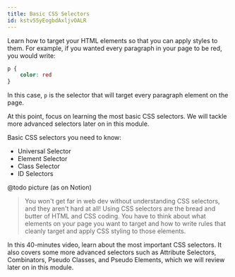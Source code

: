 ```yaml
---
title: Basic CSS Selectors
id: kstv55yEogbdAxljvOALR
---
```

Learn how to target your HTML elements so that you can apply styles to them. For example, if you wanted every paragraph in your page to be red, you would write:

``` css
p {
    color: red
}
```

In this case, `p` is the selector that will target every paragraph element on the page. 

At this point, focus on learning the most basic CSS selectors. We will tackle more advanced selectors later on in this module.

Basic CSS selectors you need to know:

* Universal Selector
* Element Selector
* Class Selector
* ID Selectors

@todo picture (as on Notion)

<link-bookmark href="https://www.youtube.com/watch?v=dcCCOiQ1ZuM" title="CSS Selectors Made Easy - HTML CSS Tutorial for Beginners">

> You won't get far in web dev without understanding CSS selectors, and they aren't hard at all! Using CSS selectors are the bread and butter of HTML and CSS coding.  You have to think about what elements on your page you want to target and how to write rules that cleanly target and apply CSS styling to those elements.

</link-bookmark>

<link-bookmark href="https://www.youtube.com/watch?v=qj20o5UQ3qI" title="CSS Selectors Made Easy - HTML CSS Tutorial for Beginners" :concepts="['Universal Selector', 'Element Selector', 'Class Selector', 'ID Selectors']">In this 40-minutes video, learn about the most important CSS selectors. It also covers some more advanced selectors such as Attribute Selectors, Combinators, Pseudo Classes, and Pseudo Elements, which we will review later on in this module.</link-bookmark>
